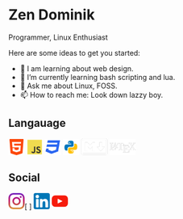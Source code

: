 # Zen Dominik

Programmer, Linux Enthusiast 

Here are some ideas to get you started:

- 🔭 I am learning about web design.
- 🌱 I’m currently learning bash scripting and lua.
- 💬 Ask me about Linux, FOSS.
- 📫 How to reach me: Look down lazzy boy.

## Langauage 
![html5](https://github.com/DominikMendoza/DominikMendoza/blob/main/imgs/html5.png)
![javascript](https://github.com/DominikMendoza/DominikMendoza/blob/main/imgs/js.png)
![css](https://github.com/DominikMendoza/DominikMendoza/blob/main/imgs/css3.png)
![python](https://github.com/DominikMendoza/DominikMendoza/blob/main/imgs/python.png)
![markdown](https://github.com/DominikMendoza/DominikMendoza/blob/main/imgs/markdown.png)
![latex](https://github.com/DominikMendoza/DominikMendoza/blob/main/imgs/latex.png)

## Social 
[![instagram](https://github.com/DominikMendoza/DominikMendoza/blob/main/imgs/instagram.png)](https://www.instagram.com/endlessdominik/)[  ]
[![linkedin](https://github.com/DominikMendoza/DominikMendoza/blob/main/imgs/linkedin.png)](https://www.linkedin.com/in/dominik-mendoza-ramos-91496a224/)
[![youtube](https://github.com/DominikMendoza/DominikMendoza/blob/main/imgs/youtube.png)](https://www.youtube.com/channel/UCdaMJIkV__KbM4p9QdVLFfg)
